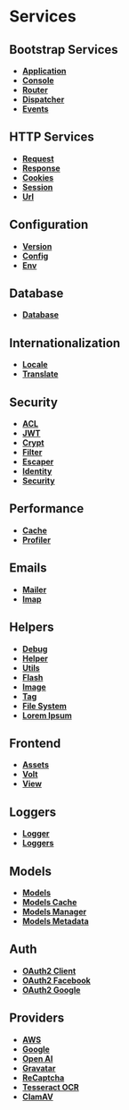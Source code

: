 # Services

## Bootstrap Services

<div class="grid cards" markdown>

- [**Application**](services/application.md)
- [**Console**](services/console.md)
- [**Router**](services/router.md)
- [**Dispatcher**](services/dispatcher.md)
- [**Events**](services/events.md)

</div>

## HTTP Services

<div class="grid cards" markdown>

- [**Request**](services/request.md)
- [**Response**](services/response.md)
- [**Cookies**](services/cookies.md)
- [**Session**](services/session.md)
- [**Url**](services/url.md)

</div>

## Configuration

<div class="grid cards" markdown>

- [**Version**](services/version.md)
- [**Config**](services/config.md)
- [**Env**](services/env.md)

</div>

## Database

<div class="grid cards" markdown>

- [**Database**](services/database.md)

</div>

## Internationalization

<div class="grid cards" markdown>

- [**Locale**](services/locale.md)
- [**Translate**](services/translate.md)

</div>

## Security

<div class="grid cards" markdown>

- [**ACL**](services/acl.md)
- [**JWT**](services/jwt.md)
- [**Crypt**](services/crypt.md)
- [**Filter**](services/filter.md)
- [**Escaper**](services/escaper.md)
- [**Identity**](services/identity.md)
- [**Security**](services/security.md)

</div>

## Performance

<div class="grid cards" markdown>

- [**Cache**](services/cache.md)
- [**Profiler**](services/profiler.md)

</div>

## Emails

<div class="grid cards" markdown>

- [**Mailer**](services/mailer.md)
- [**Imap**](services/imap.md)

</div>

## Helpers

<div class="grid cards" markdown>

- [**Debug**](services/debug.md)
- [**Helper**](services/helper.md)
- [**Utils**](services/utils.md)
- [**Flash**](services/flash.md)
- [**Image**](services/image.md)
- [**Tag**](services/tag.md)
- [**File System**](services/file-system.md)
- [**Lorem Ipsum**](services/lorem-ipsum.md)

</div>

## Frontend

<div class="grid cards" markdown>

- [**Assets**](services/assets.md)
- [**Volt**](services/volt.md)
- [**View**](services/view.md)

</div>

## Loggers

<div class="grid cards" markdown>

- [**Logger**](services/logger.md)
- [**Loggers**](services/loggers.md)

</div>

## Models

<div class="grid cards" markdown>

- [**Models**](services/models.md)
- [**Models Cache**](services/models-cache.md)
- [**Models Manager**](services/models-manager.md)
- [**Models Metadata**](services/models-metadata.md)

</div>

## Auth

<div class="grid cards" markdown>

- [**OAuth2 Client**](services/oauth2-client.md)
- [**OAuth2 Facebook**](services/oauth2-facebook.md)
- [**OAuth2 Google**](services/oauth2-google.md)

</div>

## Providers

<div class="grid cards" markdown>

- [**AWS**](services/aws.md)
- [**Google**](services/google.md)
- [**Open AI**](services/open-ai.md)
- [**Gravatar**](services/gravatar.md)
- [**ReCaptcha**](services/re-captcha.md)
- [**Tesseract OCR**](services/tesseract-ocr.md)
- [**ClamAV**](services/clamav.md)

</div>
